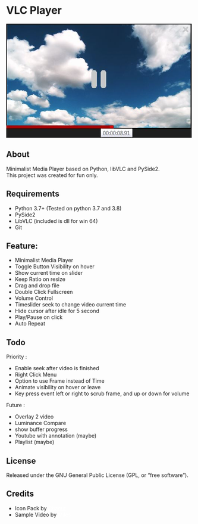 # <b>VLC Player</b>

<img src="./preview.jpg" alt="Preview"><br>

## <b>About</b>
<p>Minimalist Media Player based on Python, libVLC and PySide2. <br>
This project was created for fun only.</p>

## <b>Requirements</b>
- Python 3.7+ (Tested on python 3.7 and 3.8)
- PySide2
- LibVLC (included is dll for win 64)
- Git

## <b>Feature:</b>
- Minimalist Media Player
- Toggle Button Visibility on hover
- Show current time on slider
- Keep Ratio on resize
- Drag and drop file
- Double Click Fullscreen
- Volume Control
- Timeslider seek to change video current time
- Hide cursor after idle for 5 second
- Play/Pause on click
- Auto Repeat

## <b>Todo</b>
Priority :
- Enable seek after video is finished
- Right Click Menu
- Option to use Frame instead of Time
- Animate visibility on hover or leave
- Key press event left or right to scrub frame, and up or down for volume

Future :
- Overlay 2 video
- Luminance Compare
- show buffer progress 
- Youtube with annotation (maybe)
- Playlist (maybe)

## <b>License</b>

Released under the GNU General Public License (GPL, or “free software”).

## Credits
- Icon Pack by <a href="https://www.flaticon.com/packs/music-player-icons?k=1619703368307" style="color: White;">Chanut</a>
- Sample Video by <a href="https://www.pexels.com/video/waves-crashing-on-rocks-2155942/" style="color: White;">Miles</a>